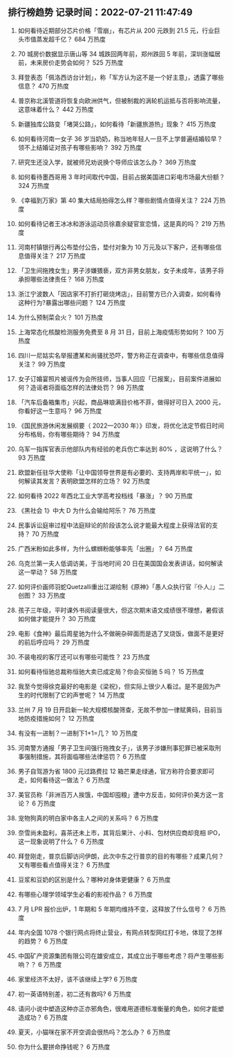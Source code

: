 
## 排行榜趋势 记录时间：2022-07-21 11:47:49
  
  1. 如何看待近期部分芯片价格「雪崩」，有芯片从 200 元跌到 21.5 元，行业巨头市值蒸发超千亿？ 684 万热度
    
  2. 70 城房价数据显示唐山等 34 城跌回两年前，郑州跌回 5 年前，深圳涨幅居前，未来房价走势会如何？ 525 万热度
    
  3. 拜登表态「佩洛西访台计划」，称「军方认为这不是一个好主意」，透露了哪些信息？ 470 万热度
    
  4. 普京称北溪管道将恢复向欧洲供气，但被制裁的涡轮机运抵与否将影响流量，这意味着什么？ 442 万热度
    
  5. 新疆独库公路变「堵哭公路」，如何看待「新疆旅游热」现象？ 415 万热度
    
  6. 如何看待河南一女子 36 岁当奶奶，称当地年轻人一旦不上学普遍结婚较早？领不上结婚证对孩子有哪些影响？ 392 万热度
    
  7. 研究生还没入学，就被师兄劝说换个导师应该怎么办？ 369 万热度
    
  8. 如何看待墨西哥用 3 年时间取代中国，目前占据美国进口彩电市场最大份额？ 324 万热度
    
  9. 《幸福到万家》第 40 集大结局拍得怎么样？哪些剧情点值得关注？ 224 万热度
    
  10. 如何看待记者王冰冰和游泳运动员徐嘉余疑官宣恋情，这是真的吗？ 219 万热度
    
  11. 河南村镇银行再公布垫付公告，垫付对象为 10 万元及以下客户，还有哪些信息值得关注？ 217 万热度
    
  12. 「卫生间拖拽女生」男子涉嫌猥亵，双方非男女朋友，女子未成年，该男子将承担哪些法律责任？ 168 万热度
    
  13. 浙江宁波数人「因店家不打折打砸烧烤店」，目前警方已介入调查，如何看待这种行为?暴露出哪些问题？ 124 万热度
    
  14. 为什么预制菜会火？ 101 万热度
    
  15. 上海常态化核酸检测服务免费至 8 月 31 日，目前上海疫情形势如何？ 100 万热度
    
  16. 四川一尼姑实名举报遭某和尚骚扰恐吓，警方称正在调查中，有哪些信息值得关注？ 99 万热度
    
  17. 女子订婚宴照片被谣传为会所技师，当事人回应「已报案」，目前案件进展如何？造谣者将面临怎样的法律处罚？ 98 万热度
    
  18. 「汽车后备箱集市」兴起，商品琳琅满目价格不菲，做得好可日入 2000 元，你看好这一生意吗？ 96 万热度
    
  19. 《国民旅游休闲发展纲要（ 2022—2030 年）》印发，将优化法定节假日时间分布格局，你有哪些期待？ 94 万热度
    
  20. 乌军一指挥官表示他部队内有经验的老兵伤亡率达到 80% ，这说明了什么？ 93 万热度
    
  21. 欧盟新任驻华大使称「让中国领导世界是有必要的、支持两岸和平统一」，如何解读其发言？表明欧盟怎样的立场？ 92 万热度
    
  22. 如何看待 2022 年西北工业大学高考投档线「暴涨」？ 90 万热度
    
  23. 《黑社会 1》中大 D 为什么会输给阿乐？ 76 万热度
    
  24. 民事诉讼庭审过程中法庭辩论的阶段该怎么说才能最大程度上获得法官的支持？ 70 万热度
    
  25. 广西米粉如此多样，为什么螺蛳粉能够率先「出圈」？ 64 万热度
    
  26. 乌克兰第一夫人低调访美，于当地时间 20 日在美国国会发表讲话，如何解读这一举动？ 58 万热度
    
  27. 如何评价画师羽蛇Quetzalli重出江湖绘制《原神》「愚人众执行官『仆人』」二创图？ 33 万热度
    
  28. 孩子三年级，平时课外书阅读量很大，但这次期末语文成绩很不理想，暑假该如何做才能提升？ 30 万热度
    
  29. 电影《食神》最后周星驰为什么不做碗杂碎面而是选了叉烧饭，做面不是更好的前后呼应吗？ 29 万热度
    
  30. 不装电视的客厅还可以有哪些可能性？ 23 万热度
    
  31. 如何看待恒驰总裁称恒驰大卖已成定局？你会买恒驰 5 吗？ 15 万热度
    
  32. 我至今觉得徐克最好的电影是《梁祝》，但实际上很少人看过。是不是因为产生的时代限制了它的声誉呢？ 14 万热度
    
  33. 兰州 7 月 19 日开启新一轮大规模核酸筛查，无故不参加一律赋黄码，目前当地防疫措施如何？ 12 万热度
    
  34. 有没有一进制？一进制下1+1=几？ 10 万热度
    
  35. 河南警方通报「男子卫生间强行拖拽女子」，该男子涉嫌刑事犯罪已被采取刑事强制措施，其将面临哪些法律惩罚？ 6 万热度
    
  36. 男子自驾游为省 1800 元过路费拉 12 箱芒果走绿通，官方称符合要求即可走，如何看待这一做法？ 6 万热度
    
  37. 美官员称「非洲百万人挨饿，中国却囤粮」遭中方反击，如何评价美方这一言论？ 6 万热度
    
  38. 宠物狗真的明白家中各主人之间的关系吗？ 6 万热度
    
  39. 奈雪尚未盈利，喜茶还未上市，其背后果汁、小料、包材供应商却竞相 IPO，这一现象说明了什么？ 6 万热度
    
  40. 拜登刚走，普京后脚访问伊朗，此次中东之行普京的目的有哪些？成果几何？又有哪些看点值得关注？ 6 万热度
    
  41. 豆浆和豆奶的区别是什么？哪种对身体更健康？ 6 万热度
    
  42. 有哪些心理学领域学生必看的影视作品？ 6 万热度
    
  43. 7 月 LPR 报价出炉，1 年期和 5 年期均维持不变，这释放了什么信号？ 6 万热度
    
  44. 年内全国 1078 个银行网点将终止营业，有网点转型网红打卡地，体现了怎样的趋势？ 6 万热度
    
  45. 中国矿产资源集团有限公司在雄安成立，其成立出于哪些考虑？将产生哪些影响？？ 6 万热度
    
  46. 家里经济不太好，该不该继续上学? 6 万热度
    
  47. 初一英语特别差，初二还有救吗? 6 万热度
    
  48. 请问小说中塑造这种亦正亦邪角色，很难用道德标准衡量的角色，如何才能塑造成功？ 6 万热度
    
  49. 夏天，小猫咪在家不开空调会很热吗？怎么办？ 6 万热度
    
  50. 你为什么要拼命挣钱呢？ 6 万热度
    